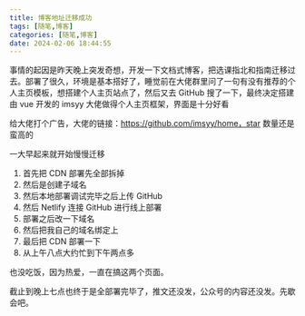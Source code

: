 ```yaml
---
title: 博客地址迁移成功
tags: [随笔,博客]
categories: [随笔,博客]
date: 2024-02-06 18:44:55
---
```


事情的起因是昨天晚上突发奇想，开发一下文档式博客，把选课指北和指南迁移过去。部署了很久，环境是基本搭好了，睡觉前在大佬群里问了一句有没有推荐的个人主页模板，想搭建个人主页站点了，然后又去 GitHub 搜了一下，最终决定搭建由 vue 开发的 imsyy 大佬做得个人主页框架，界面是十分好看

给大佬打个广告，大佬的链接：https://github.com/imsyy/home，star 数量还是蛮高的

一大早起来就开始慢慢迁移

1. 首先把 CDN 部署先全部拆掉
2. 然后是创建子域名
3. 然后本地部署调试完毕之后上传 GitHub
4. 然后 Netlify 连接 GitHub 进行线上部署
5. 部署之后改一下域名
6. 然后把我自己的域名绑定上
7. 最后把 CDN 部署一下
8. 从上午八点大约忙到下午两点多

也没吃饭，因为热爱，一直在搞这两个页面。

截止到晚上七点也终于是全部署完毕了，推文还没发，公众号的内容还没发。先歇会吧。
